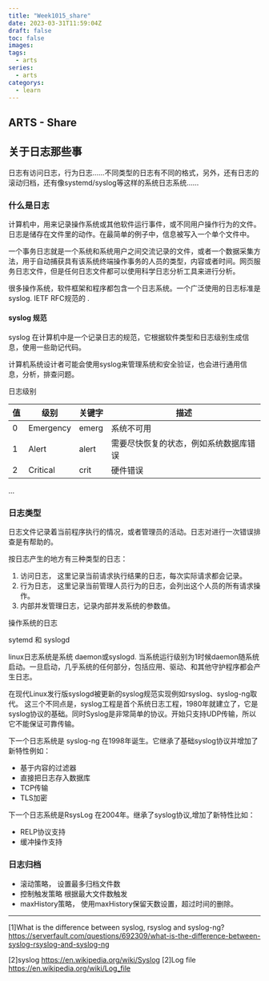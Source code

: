 ```yaml
---
title: "Week1015_share"
date: 2023-03-31T11:59:04Z
draft: false 
toc: false
images:
tags:
  - arts 
series:
  - arts 
categorys:
  - learn 
---
```


## ARTS - Share
## 关于日志那些事

日志有访问日志，行为日志……不同类型的日志有不同的格式，另外，还有日志的滚动归档，还有像systemd/syslog等这样的系统日志系统……

### 什么是日志

计算机中，用来记录操作系统或其他软件运行事件，或不同用户操作行为的文件。日志是储存在文件里的动作。在最简单的例子中，信息被写入一个单个文件中。

一个事务日志就是一个系统和系统用户之间交流记录的文件，或者一个数据采集方法，用于自动捕获具有该系统终端操作事务的人员的类型，内容或者时间。网页服务日志文件，但是任何日志文件都可以使用科学日志分析工具来进行分析。

很多操作系统，软件框架和程序都包含一个日志系统。一个广泛使用的日志标准是 syslog. IETF RFC规范的 .

#### syslog 规范
syslog 在计算机中是一个记录日志的规范，它根据软件类型和日志级别生成信息，使用一些助记代码。

计算机系统设计者可能会使用syslog来管理系统和安全验证，也会进行通用信息，分析，排查问题。

日志级别

|值|级别|关键字|描述|
|---|---|---|---|
0| Emergency| emerg|系统不可用
1|Alert|alert|需要尽快恢复的状态，例如系统数据库错误
2|Critical|crit|硬件错误
...





### 日志类型
日志文件记录着当前程序执行的情况，或者管理员的活动。日志对进行一次错误排查是有帮助的。

按日志产生的地方有三种类型的日志：

1. 访问日志， 这里记录当前请求执行结果的日志，每次实际请求都会记录。
2. 行为日志， 这里记录当前管理人员行为的日志，会列出这个人员的所有请求操作。
3. 内部并发管理日志，记录内部并发系统的参数值。

操作系统的日志

sytemd 和 syslogd

linux日志系统是系统 daemon或syslogd. 当系统运行级别为1时候daemon随系统启动。一旦启动，几乎系统的任何部分，包括应用、驱动、和其他守护程序都会产生日志。

在现代Linux发行版syslogd被更新的syslog规范实现例如rsyslog、syslog-ng取代。
这三个不同点是，syslog工程是首个系统日志工程，1980年就建立了，它是syslog协议的基础。同时Syslog是非常简单的协议。开始只支持UDP传输，所以它不能保证可靠传输。

下一个日志系统是 syslog-ng 在1998年诞生。它继承了基础syslog协议并增加了新特性例如：

* 基于内容的过滤器
* 直接把日志存入数据库
* TCP传输
* TLS加密


下一个日志系统是RsysLog 在2004年。继承了syslog协议,增加了新特性比如：

* RELP协议支持
* 缓冲操作支持








### 日志归档

* 滚动策略， 设置最多归档文件数
* 控制触发策略 根据最大文件数触发
* maxHistory策略， 使用maxHistory保留天数设置，超过时间的删除。


--- 

[1]What is the difference between syslog, rsyslog and syslog-ng?  https://serverfault.com/questions/692309/what-is-the-difference-between-syslog-rsyslog-and-syslog-ng

[2]syslog https://en.wikipedia.org/wiki/Syslog
[2]Log file https://en.wikipedia.org/wiki/Log_file
